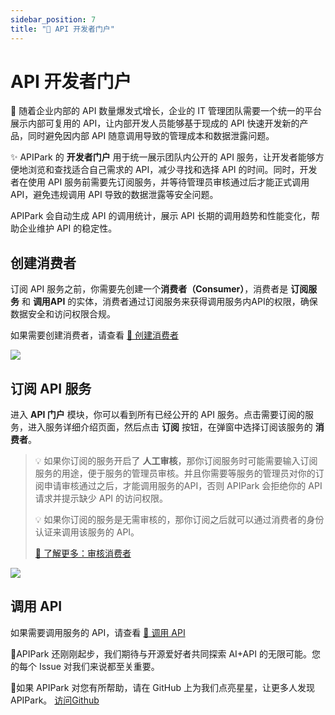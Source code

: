 ```yaml
---
sidebar_position: 7
title: "🔎 API 开发者门户"
---
```


# API 开发者门户

👀 随着企业内部的 API 数量爆发式增长，企业的 IT 管理团队需要一个统一的平台展示内部可复用的 API，让内部开发人员能够基于现成的 API 快速开发新的产品，同时避免因内部 API 随意调用导致的管理成本和数据泄露问题。

✨ APIPark 的 **开发者门户** 用于统一展示团队内公开的 API 服务，让开发者能够方便地浏览和查找适合自己需求的 API，减少寻找和选择 API 的时间。同时，开发者在使用 API 服务前需要先订阅服务，并等待管理员审核通过后才能正式调用API，避免违规调用 API 导致的数据泄露等安全问题。

APIPark 会自动生成 API 的调用统计，展示 API 长期的调用趋势和性能变化，帮助企业维护 API 的稳定性。


## 创建消费者

订阅 API 服务之前，你需要先创建一个**消费者（Consumer）**，消费者是 **订阅服务** 和 **调用API** 的实体，消费者通过订阅服务来获得调用服务内API的权限，确保数据安全和访问权限合规。

如果需要创建消费者，请查看 [🔗 创建消费者](consumers.md)

![](images/2024-10-28-23-05-08.png)


## 订阅 API 服务

进入 **API 门户** 模块，你可以看到所有已经公开的 API 服务。点击需要订阅的服务，进入服务详细介绍页面，然后点击 **订阅** 按钮，在弹窗中选择订阅该服务的 **消费者**。

> 💡 如果你订阅的服务开启了 **人工审核**，那你订阅服务时可能需要输入订阅服务的用途，便于服务的管理员审核。并且你需要等服务的管理员对你的订阅申请审核通过之后，才能调用服务的API，否则 APIPark 会拒绝你的 API 请求并提示缺少 API 的访问权限。
> 
> 💡 如果你订阅的服务是无需审核的，那你订阅之后就可以通过消费者的身份认证来调用该服务的 API。
> 
> [🔗 了解更多：审核消费者](services/review_consumers.md)

![](images/2024-10-28-22-47-19.png)


## 调用 API

如果需要调用服务的 API，请查看 [🔗 调用 API](call_api.md)

🎉APIPark 还刚刚起步，我们期待与开源爱好者共同探索 AI+API 的无限可能。您的每个 Issue 对我们来说都至关重要。

🙏如果 APIPark 对您有所帮助，请在 GitHub 上为我们点亮星星，让更多人发现 APIPark。 [访问Github](https://github.com/APIParkLab/APIPark) 
